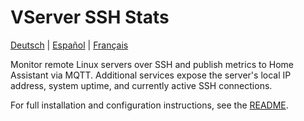 # VServer SSH Stats

[Deutsch](info.de.md) | [Español](info.es.md) | [Français](info.fr.md)

Monitor remote Linux servers over SSH and publish metrics to Home Assistant via MQTT.
Additional services expose the server's local IP address, system uptime, and currently active SSH connections.

For full installation and configuration instructions, see the [README](README.md).
